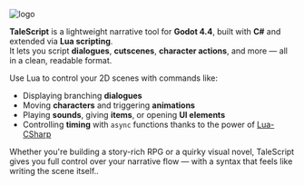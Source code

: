 ![logo](https://github.com/user-attachments/assets/93811886-c2e3-42cb-9594-e404fc39cb19)

**TaleScript** is a lightweight narrative tool for **Godot 4.4**, built with **C#** and extended via **Lua scripting**.  
It lets you script **dialogues**, **cutscenes**, **character actions**, and more — all in a clean, readable format.

Use Lua to control your 2D scenes with commands like:

- Displaying branching **dialogues**
- Moving **characters** and triggering **animations**
- Playing **sounds**, giving **items**, or opening **UI elements**
- Controlling **timing** with `async` functions thanks to the power of [Lua-CSharp](https://github.com/nuskey8/Lua-CSharp)

Whether you're building a story-rich RPG or a quirky visual novel, TaleScript gives you full control over your narrative flow — with a syntax that feels like writing the scene itself..

